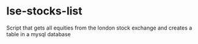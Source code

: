 # lse-stocks-list
Script that gets all equities from the london stock exchange and creates a table in a mysql database
